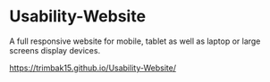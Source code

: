 # Usability-Website
A full responsive website for mobile, tablet as well as laptop or large screens display devices.


https://trimbak15.github.io/Usability-Website/
